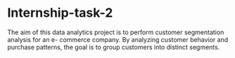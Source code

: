# Internship-task-2
The aim of this data analytics project is to perform customer segmentation analysis for an e- commerce company. By analyzing customer behavior and purchase patterns, the goal is to group customers into distinct segments. 
